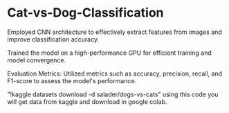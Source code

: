 # Cat-vs-Dog-Classification

Employed CNN architecture to effectively extract features from images and improve classification accuracy.

Trained the model on a high-performance GPU for efficient training and model convergence.

Evaluation Metrics: Utilized metrics such as accuracy, precision, recall, and F1-score to assess the model's performance.

"!kaggle datasets download -d salader/dogs-vs-cats" using this code you will get data from kaggle and download in google colab.
